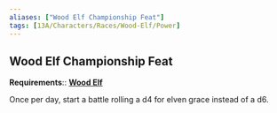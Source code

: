 ```yaml
---
aliases: ["Wood Elf Championship Feat"]
tags: [13A/Characters/Races/Wood-Elf/Power]
---
```


## Wood Elf Championship Feat

**Requirements**:: **[Wood Elf](Compendium/13A/Races/Wood-Elf.md)**

Once per day, start a battle rolling a d4 for elven grace instead of a d6.
